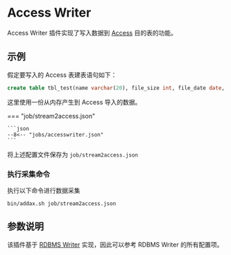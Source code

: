 # Access Writer

Access Writer 插件实现了写入数据到 [Access](https://en.wikipedia.org/wiki/Microsoft_Access) 目的表的功能。

## 示例

假定要写入的 Access 表建表语句如下：

```sql
create table tbl_test(name varchar(20), file_size int, file_date date, file_open boolean, memo blob);
```

这里使用一份从内存产生到 Access 导入的数据。

=== "job/stream2access.json"

    ```json
    --8<-- "jobs/accesswriter.json"
    ```

将上述配置文件保存为 `job/stream2access.json`

### 执行采集命令

执行以下命令进行数据采集

```shell
bin/addax.sh job/stream2access.json
```

## 参数说明

该插件基于 [RDBMS Writer](../rdbmswriter) 实现，因此可以参考 RDBMS Writer 的所有配置项。